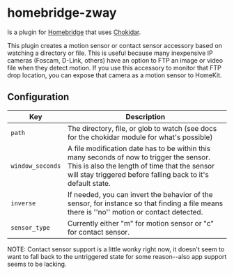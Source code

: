 # homebridge-zway

Is a plugin for [Homebridge](/nfarina/homebridge) that uses [Chokidar](/paulmillr/chokidar).

This plugin creates a motion sensor or contact sensor accessory based on watching a directory or file. This is useful because many inexpensive IP cameras (Foscam, D-Link, others) have an option to FTP an image or video file when they detect motion. If you use this accessory to monitor that FTP drop location, you can expose that camera as a motion sensor to HomeKit.

## Configuration

| Key | Description |
| --- | --- |
| `path` | The directory, file, or glob to watch (see docs for the chokidar module for what's possible) |
| `window_seconds` | A file modification date has to be within this many seconds of now to trigger the sensor. This is also the length of time that the sensor will stay triggered before falling back to it's default state. |
| `inverse` | If needed, you can invert the behavior of the sensor, for instance so that finding a file means there is ''no'' motion or contact detected. |
| `sensor_type` | Currently either "m" for motion sensor or "c" for contact sensor. |

NOTE: Contact sensor support is a little wonky right now, it doesn't seem to want to fall back to the untriggered state for some reason--also app support seems to be lacking.
